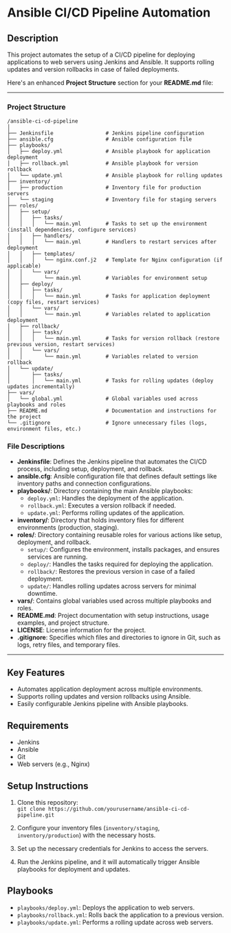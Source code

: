 # Ansible CI/CD Pipeline Automation

## Description
This project automates the setup of a CI/CD pipeline for deploying applications to web servers using Jenkins and Ansible. It supports rolling updates and version rollbacks in case of failed deployments.

Here's an enhanced **Project Structure** section for your **README.md** file:

---

### **Project Structure**

```plaintext
/ansible-ci-cd-pipeline
│
├── Jenkinsfile                 # Jenkins pipeline configuration
├── ansible.cfg                 # Ansible configuration file
├── playbooks/
│   ├── deploy.yml              # Ansible playbook for application deployment
│   ├── rollback.yml            # Ansible playbook for version rollback
│   └── update.yml              # Ansible playbook for rolling updates
├── inventory/
│   ├── production              # Inventory file for production servers
│   └── staging                 # Inventory file for staging servers
├── roles/
│   ├── setup/
│   │   ├── tasks/
│   │   │   └── main.yml        # Tasks to set up the environment (install dependencies, configure services)
│   │   ├── handlers/
│   │   │   └── main.yml        # Handlers to restart services after deployment
│   │   ├── templates/
│   │   │   └── nginx.conf.j2   # Template for Nginx configuration (if applicable)
│   │   └── vars/
│   │       └── main.yml        # Variables for environment setup
│   ├── deploy/
│   │   ├── tasks/
│   │   │   └── main.yml        # Tasks for application deployment (copy files, restart services)
│   │   └── vars/
│   │       └── main.yml        # Variables related to application deployment
│   ├── rollback/
│   │   ├── tasks/
│   │   │   └── main.yml        # Tasks for version rollback (restore previous version, restart services)
│   │   └── vars/
│   │       └── main.yml        # Variables related to version rollback
│   └── update/
│       ├── tasks/
│       │   └── main.yml        # Tasks for rolling updates (deploy updates incrementally)
├── vars/
│   └── global.yml              # Global variables used across playbooks and roles
├── README.md                   # Documentation and instructions for the project
└── .gitignore                  # Ignore unnecessary files (logs, environment files, etc.)
```

### **File Descriptions**

- **Jenkinsfile**: Defines the Jenkins pipeline that automates the CI/CD process, including setup, deployment, and rollback.
- **ansible.cfg**: Ansible configuration file that defines default settings like inventory paths and connection configurations.
- **playbooks/**: Directory containing the main Ansible playbooks:
  - `deploy.yml`: Handles the deployment of the application.
  - `rollback.yml`: Executes a version rollback if needed.
  - `update.yml`: Performs rolling updates of the application.
- **inventory/**: Directory that holds inventory files for different environments (production, staging).
- **roles/**: Directory containing reusable roles for various actions like setup, deployment, and rollback.
  - `setup/`: Configures the environment, installs packages, and ensures services are running.
  - `deploy/`: Handles the tasks required for deploying the application.
  - `rollback/`: Restores the previous version in case of a failed deployment.
  - `update/`: Handles rolling updates across servers for minimal downtime.
- **vars/**: Contains global variables used across multiple playbooks and roles.
- **README.md**: Project documentation with setup instructions, usage examples, and project structure.
- **LICENSE**: License information for the project.
- **.gitignore**: Specifies which files and directories to ignore in Git, such as logs, retry files, and temporary files.

---
## Key Features
- Automates application deployment across multiple environments.
- Supports rolling updates and version rollbacks using Ansible.
- Easily configurable Jenkins pipeline with Ansible playbooks.

## Requirements
- Jenkins
- Ansible
- Git
- Web servers (e.g., Nginx)

## Setup Instructions
1. Clone this repository:  
   `git clone https://github.com/yourusername/ansible-ci-cd-pipeline.git`
   
2. Configure your inventory files (`inventory/staging`, `inventory/production`) with the necessary hosts.

3. Set up the necessary credentials for Jenkins to access the servers.

4. Run the Jenkins pipeline, and it will automatically trigger Ansible playbooks for deployment and updates.

## Playbooks
- `playbooks/deploy.yml`: Deploys the application to web servers.
- `playbooks/rollback.yml`: Rolls back the application to a previous version.
- `playbooks/update.yml`: Performs a rolling update across web servers.

